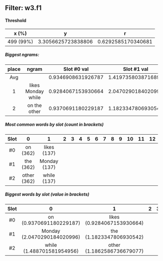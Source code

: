 ## Filter: w3.f1
#### Threshold
x (%) | y | r
:--: | :--: | :--:
499 (99%) | 3.3056625723838806 | 0.6292585170340681
##### Biggest ngrams:
place | ngram | Slot #0 val | Slot #1 val | Slot #2 val | sum
:--: | :--: | :--: | :--: | :--: | :--: 
Avg | | 0.9346908631926787 | 1.4197358038716898 | 1.269294101394011 | | 
1 | likes Monday while | 0.9284067153930664 | 2.0470290184020996 | 1.488701581954956 | 4.464137315750122
2 | on the other | 0.9370691180229187 | 1.1823347806930542 | 1.1862586736679077 | 3.3056625723838806
##### Most common words by slot (count in brackets)
Slot | 0 | 1 | 2 | 3 | 4 | 5 | 6 | 7 | 8 | 9 | 10 | 11 | 12 | 13 | 14 | 15 | 16 | 17 | 18 | 19 | 20 | 21 | 22 | 23 | 24 | 25 | 26 | 27 | 28 | 29
 :--: | :--: | :--: | :--: | :--: | :--: | :--: | :--: | :--: | :--: | :--: | :--: | :--: | :--: | :--: | :--: | :--: | :--: | :--: | :--: | :--: | :--: | :--: | :--: | :--: | :--: | :--: | :--: | :--: | :--: | :--:
#0 | on (362) | likes (137)
#1 | the (362) | Monday (137)
#2 | other (362) | while (137)
##### Biggest words by slot (value in brackets)
Slot | 0 | 1 | 2 | 3 | 4 | 5 | 6 | 7 | 8 | 9 | 10 | 11 | 12 | 13 | 14 | 15 | 16 | 17 | 18 | 19 | 20 | 21 | 22 | 23 | 24 | 25 | 26 | 27 | 28 | 29
 :--: | :--: | :--: | :--: | :--: | :--: | :--: | :--: | :--: | :--: | :--: | :--: | :--: | :--: | :--: | :--: | :--: | :--: | :--: | :--: | :--: | :--: | :--: | :--: | :--: | :--: | :--: | :--: | :--: | :--: | :--:
#0 | on (0.9370691180229187) | likes (0.9284067153930664)
#1 | Monday (2.0470290184020996) | the (1.1823347806930542)
#2 | while (1.488701581954956) | other (1.1862586736679077)
